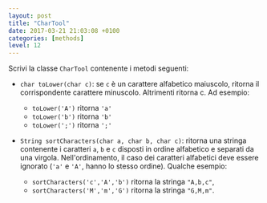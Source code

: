 ```yaml
---
layout: post
title: "CharTool"
date: 2017-03-21 21:03:08 +0100
categories: [methods]
level: 12
---
```


Scrivi la classe `CharTool` contenente i metodi seguenti:

- `char toLower(char c)`: se `c` è un carattere alfabetico maiuscolo, ritorna il corrispondente carattere minuscolo. Altrimenti ritorna c. Ad esempio:
	
	- `toLower('A')` ritorna `'a'` 
	- `toLower('b')` ritorna `'b'`
	- `toLower(';')` ritorna `';'`

- `String sortCharacters(char a, char b, char c)`: ritorna una stringa contenente i caratteri `a`, `b` e `c` disposti in ordine alfabetico e separati da una virgola. Nell'ordinamento, il caso dei caratteri alfabetici deve essere ignorato (`'a'` e `'A'`, hanno lo stesso ordine). Qualche esempio:

	- `sortCharacters('c','A','b')` ritorna la stringa `"A,b,c"`,
	- `sortCharacters('M','m','G')` ritorna la stringa `"G,M,m"`.